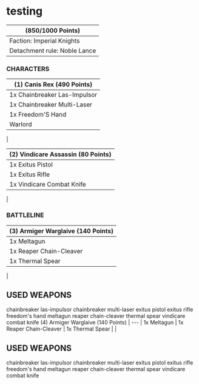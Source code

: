 # testing
 (850/1000 Points) |
--- |
Faction: Imperial Knights |
Detachment rule: Noble Lance |

### CHARACTERS
        
(1) Canis Rex (490 Points) |
--- |
1x Chainbreaker Las-Impulsor |
1x Chainbreaker Multi-Laser |
1x Freedom'S Hand |
Warlord |
 |

(2) Vindicare Assassin (80 Points) |
--- |
1x Exitus Pistol |
1x Exitus Rifle |
1x Vindicare Combat Knife |
 |


### BATTLELINE
        
(3) Armiger Warglaive (140 Points) |
--- |
1x Meltagun |
1x Reaper Chain-Cleaver |
1x Thermal Spear |
 |


            
## USED WEAPONS
chainbreaker las-impulsor
chainbreaker multi-laser
exitus pistol
exitus rifle
freedom's hand
meltagun
reaper chain-cleaver
thermal spear
vindicare combat knife
(4) Armiger Warglaive (140 Points) |
--- |
1x Meltagun |
1x Reaper Chain-Cleaver |
1x Thermal Spear |
 |


            
## USED WEAPONS
chainbreaker las-impulsor
chainbreaker multi-laser
exitus pistol
exitus rifle
freedom's hand
meltagun
reaper chain-cleaver
thermal spear
vindicare combat knife
